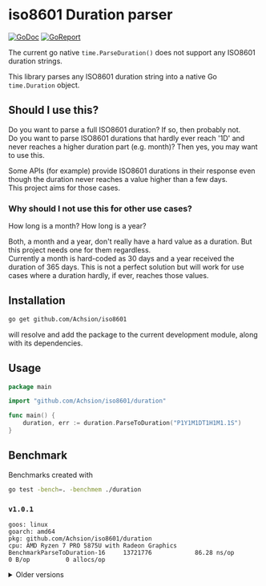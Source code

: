 # iso8601 Duration parser

[![GoDoc](https://godoc.org/github.com/Achsion/iso8601?status.svg)](https://godoc.org/github.com/Achsion/iso8601)
[![GoReport](https://goreportcard.com/badge/github.com/Achsion/iso8601)](https://goreportcard.com/report/github.com/Achsion/iso8601) 

The current go native `time.ParseDuration()` does not support any ISO8601 duration strings.

This library parses any ISO8601 duration string into a native Go `time.Duration` object.

## Should I use this?

Do you want to parse a full ISO8601 duration? If so, then probably not.  
Do you want to parse ISO8601 durations that hardly ever reach '1D' and never reaches a higher duration part (e.g. month)? Then yes, you may want to use this.

Some APIs (for example) provide ISO8601 durations in their response even though the duration never reaches a value higher than a few days.  
This project aims for those cases.

### Why should I not use this for other use cases?

How long is a month? How long is a year?

Both, a month and a year, don't really have a hard value as a duration. But this project needs one for them regardless.  
Currently a month is hard-coded as 30 days and a year received the duration of 365 days. This is not a perfect solution but will work for use cases where a duration hardly, if ever, reaches those values.

## Installation

```bash
go get github.com/Achsion/iso8601
```

will resolve and add the package to the current development module, along with its dependencies.

## Usage

```go
package main

import "github.com/Achsion/iso8601/duration"

func main() {
	duration, err := duration.ParseToDuration("P1Y1M1DT1H1M1.1S")
}

```

## Benchmark

Benchmarks created with
```bash
go test -bench=. -benchmem ./duration
```

### `v1.0.1`
```text
goos: linux
goarch: amd64
pkg: github.com/Achsion/iso8601/duration
cpu: AMD Ryzen 7 PRO 5875U with Radeon Graphics     
BenchmarkParseToDuration-16    	13721776	        86.28 ns/op	       0 B/op	       0 allocs/op
```

<details>
  <summary>Older versions</summary>

### `v1.0.0`
```text
goos: linux
goarch: amd64
pkg: github.com/Achsion/iso8601/duration
cpu: AMD Ryzen 7 PRO 5875U with Radeon Graphics     
BenchmarkParseToDuration-16    	13843465	        85.54 ns/op	       0 B/op	       0 allocs/op
```

### `v0.1.0`
```text
goos: linux
goarch: amd64
pkg: github.com/Achsion/iso8601/duration
cpu: AMD Ryzen 7 PRO 5875U with Radeon Graphics     
BenchmarkParseToDuration-16    	  878901	      1154 ns/op	    1655 B/op	       4 allocs/op
```
</details>
